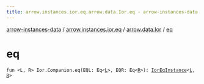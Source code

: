 ```yaml
---
title: arrow.instances.ior.eq.arrow.data.Ior.eq - arrow-instances-data
---
```


[arrow-instances-data](../../index.html) / [arrow.instances.ior.eq](../index.html) / [arrow.data.Ior](index.html) / [eq](./eq.html)

# eq

`fun <L, R> Ior.Companion.eq(EQL: Eq<`[`L`](eq.html#L)`>, EQR: Eq<`[`R`](eq.html#R)`>): `[`IorEqInstance`](../../arrow.instances/-ior-eq-instance/index.html)`<`[`L`](eq.html#L)`, `[`R`](eq.html#R)`>`